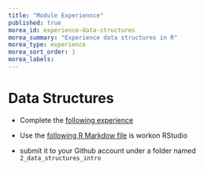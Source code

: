 ```yaml
---
title: "Module Experiennce"
published: true
morea_id: experience-data-structures
morea_summary: "Experience data structures in R"
morea_type: experience
morea_sort_order: 1
morea_labels:
---
```


# Data Structures 

* Complete the  [following experience](resources/data_structures_in_r.ipynb)
* Use the [following R Markdow file](resources/data_structures_in_r.Rmd) is workon RStudio

* submit it to your Github account under a folder named `2_data_structures_intro`

